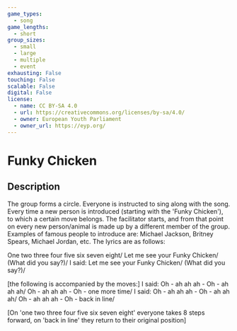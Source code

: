 ```yaml
---
game_types:
  - song
game_lengths:
  - short
group_sizes:
  - small
  - large
  - multiple
  - event
exhausting: False
touching: False
scalable: False
digital: False
license:
  - name: CC BY-SA 4.0
  - url: https://creativecommons.org/licenses/by-sa/4.0/
  - owner: European Youth Parliament
  - owner_url: https://eyp.org/
---
```

# Funky Chicken

## Description
The group forms a circle. Everyone is instructed to sing along with the song. Every time a new person is introduced (starting with the 'Funky Chicken'), to which a certain move belongs. The facilitator starts, and from that point on every new person/animal is made up by a different member of the group. Examples of famous people to introduce are: Michael Jackson, Britney Spears, Michael Jordan, etc. The lyrics are as follows:

One two three four five six seven eight/
Let me see your Funky Chicken/
(What did you say?)/
I said: Let me see your Funky Chicken/
(What did you say?)/

[the following is accompanied by the moves:]
I said: Oh - ah ah ah - Oh - ah ah ah/
Oh - ah ah ah - Oh - one more time/
I said: Oh - ah ah ah - Oh - ah ah ah/
Oh - ah ah ah - Oh - back in line/

[On 'one two three four five six seven eight' everyone takes 8 steps forward, on 'back in line' they return to their original position]
